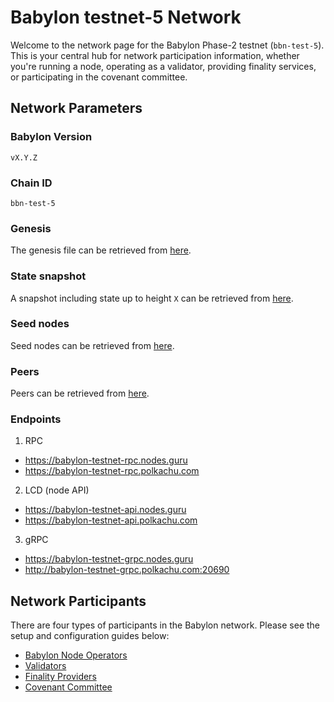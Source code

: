 # Babylon testnet-5 Network

Welcome to the network page for the Babylon Phase-2 testnet (`bbn-test-5`).
This is your central hub 
for network participation information, whether you're running a node, 
operating as a validator, providing finality services, or participating 
in the covenant committee.

## Network Parameters

### Babylon Version

<!-- TODO: Specify version when available -->
`vX.Y.Z`

### Chain ID

`bbn-test-5`

### Genesis

The genesis file can be retrieved from [here](./network-artifacts/genesis.json).

### State snapshot

<!-- TODO: Specify height -->
A snapshot including state up to height `X` can be retrieved from
[here](./network-artifacts/bbn-test-5.tar.gz).

### Seed nodes

Seed nodes can be retrieved from [here](./seeds.txt).

### Peers

Peers can be retrieved from [here](./peers.txt).

### Endpoints

1. RPC

- https://babylon-testnet-rpc.nodes.guru
- https://babylon-testnet-rpc.polkachu.com

2. LCD (node API)

- https://babylon-testnet-api.nodes.guru
- https://babylon-testnet-api.polkachu.com

3. gRPC

- https://babylon-testnet-grpc.nodes.guru
- http://babylon-testnet-grpc.polkachu.com:20690

## Network Participants

There are four types of participants in the Babylon network.
Please see the setup and configuration guides below:

- [Babylon Node Operators](babylon-node/README.md)
- [Validators](babylon-validators/README.md)
- [Finality Providers](https://github.com/babylonlabs-io/finality-providers)
- [Covenant Committee](covenant-committee/README.md)
